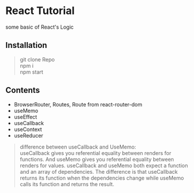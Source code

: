 # React Tutorial  

some basic of React's Logic  

## Installation

> git clone Repo  
> npm i  
> npm start  

## Contents  

+ BrowserRouter, Routes, Route from react-router-dom
+ useMemo  
+ useEffect  
+ useCallback  
+ useContext  
+ useReducer  

> difference between useCallback and UseMemo:  
useCallback gives you referential equality between renders for functions. And useMemo gives you referential equality between renders for values. useCallback and useMemo both expect a function and an array of dependencies.
The difference is that useCallback returns its function when the dependencies change while
useMemo calls its function and returns the result.  
  